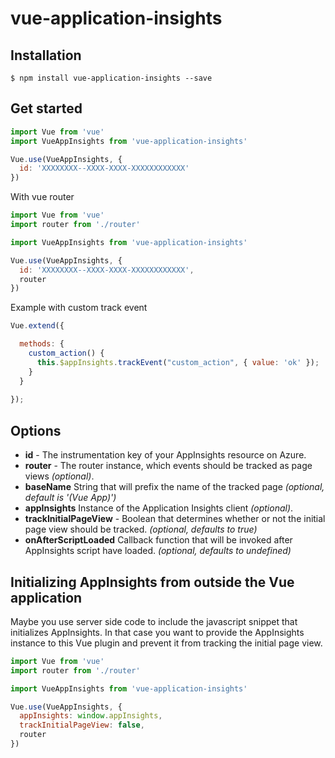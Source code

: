 # vue-application-insights


## Installation


```console
$ npm install vue-application-insights --save
```

## Get started


```js
import Vue from 'vue'
import VueAppInsights from 'vue-application-insights'

Vue.use(VueAppInsights, {
  id: 'XXXXXXXX--XXXX-XXXX-XXXXXXXXXXXX'
})
```

With vue router


```js
import Vue from 'vue'
import router from './router'

import VueAppInsights from 'vue-application-insights'

Vue.use(VueAppInsights, {
  id: 'XXXXXXXX--XXXX-XXXX-XXXXXXXXXXXX',
  router
})
```

Example with custom track event

```js
Vue.extend({

  methods: {
    custom_action() {
      this.$appInsights.trackEvent("custom_action", { value: 'ok' });
    }   
  }
  
});
```

## Options

- **id** - The instrumentation key of your AppInsights resource on Azure.
- **router** - The router instance, which events should be tracked as page views _(optional)_.
- **baseName** String that will prefix the name of the tracked page _(optional, default is '(Vue App)')_
- **appInsights** Instance of the Application Insights client  _(optional)_.
- **trackInitialPageView** - Boolean that determines whether or not the initial page view should be tracked. _(optional, defaults to true)_
- **onAfterScriptLoaded** Callback function that will be invoked after AppInsights script have loaded. _(optional, defaults to undefined)_

## Initializing AppInsights from outside the Vue application

Maybe you use server side code to include the javascript snippet that initializes AppInsights. In that case you want to provide the AppInsights instance to this Vue plugin and prevent it from tracking the initial page view.

```js
import Vue from 'vue'
import router from './router'

import VueAppInsights from 'vue-application-insights'

Vue.use(VueAppInsights, {
  appInsights: window.appInsights,
  trackInitialPageView: false,
  router
})
```
